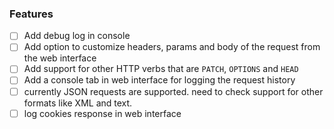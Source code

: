 ### Features

- [ ] Add debug log in console
- [ ] Add option to customize headers, params and body of the request from the web interface
- [ ] Add support for other HTTP verbs that are `PATCH`, `OPTIONS` and `HEAD`
- [ ] Add a console tab in web interface for logging the request history
- [ ] currently JSON requests are supported. need to check support for other formats like XML and text.
- [ ] log cookies response in web interface
